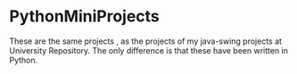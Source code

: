 # PythonMiniProjects
These are the same projects , as the projects of my java-swing projects at University Repository. The only difference is that these have been written in Python.
